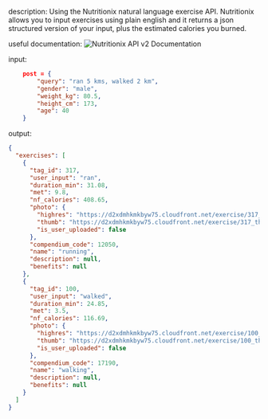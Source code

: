 description:
Using the Nutritionix natural language exercise API. Nutritionix allows you to input exercises using plain english and it returns a json structured version of your input, plus the estimated calories you burned.



useful documentation:
![Nutritionix API v2 Documentation](https://docs.google.com/document/d/1_q-K-ObMTZvO0qUEAxROrN3bwMujwAN25sLHwJzliK0/edit#heading=h.73n49tgew66c)

input:
```json
    post = {
        "query": "ran 5 kms, walked 2 km",
        "gender": "male",
        "weight_kg": 80.5,
        "height_cm": 173,
        "age": 40
    }
```

output:
```json
{
  "exercises": [
    {
      "tag_id": 317,
      "user_input": "ran",
      "duration_min": 31.08,
      "met": 9.8,
      "nf_calories": 408.65,
      "photo": {
        "highres": "https://d2xdmhkmkbyw75.cloudfront.net/exercise/317_highres.jpg",
        "thumb": "https://d2xdmhkmkbyw75.cloudfront.net/exercise/317_thumb.jpg",
        "is_user_uploaded": false
      },
      "compendium_code": 12050,
      "name": "running",
      "description": null,
      "benefits": null
    },
    {
      "tag_id": 100,
      "user_input": "walked",
      "duration_min": 24.85,
      "met": 3.5,
      "nf_calories": 116.69,
      "photo": {
        "highres": "https://d2xdmhkmkbyw75.cloudfront.net/exercise/100_highres.jpg",
        "thumb": "https://d2xdmhkmkbyw75.cloudfront.net/exercise/100_thumb.jpg",
        "is_user_uploaded": false
      },
      "compendium_code": 17190,
      "name": "walking",
      "description": null,
      "benefits": null
    }
  ]
}

```
